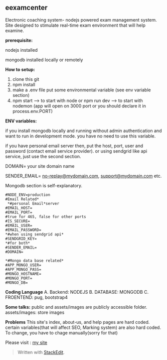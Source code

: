 ## **eexamcenter**
Electronic coaching system- nodejs powered exam management system.
Site designed to stimulate real-time exam environment that will help examine.

**prerequisite:**
 
 nodejs installed
 
 mongodb installed locally or remotely
 
 
**How to setup:**  
 1. clone this git 
 2. npm install 
 3. make a .env file put some environmental
    variable (see env variable section) 
 4. npm start --> to start with node
        or npm run dev --> to start with nodemon (app will open on 3000 port or you should declare it in process.env.PORT)


**ENV variables:**

if you install mongodb locally and running without admin authentication and want to run in development mode. you have no need to use this variable.

if you have personal email server then, put the host, port, user and password (contact email service provider).
or using sendgrid like api service, just use the second section.

DOMAIN= your site domain name

SENDER_EMAIL= no-replay@mydomain.com, support@mydomain.com etc.

Mongodb section is self-explanatory.

    #NODE_ENV=production
    #Email Related*
     *#personal Email*server
    #EMAIL_HOST=
    #EMAIL_PORT=
    #true for 465, false for other ports
    #IS_SECURE=
    #EMAIL_USER=
    #EMAIL_PASSWORD=
    *#when using sendgrid api*
    #SENDGRID_KEY=
    *#for both*
    #SENDER_EMAIL=
    #DOMAIN=
    
    *#Mongo data base related*
    #APP_MONGO_USER=
    #APP_MONGO_PASS=
    #MONGO_HOSTNAME=
    #MONGO_PORT=
    #MONGO_DB=


**Coding Language**
A. Backend: NODEJS
B. DATABASE: MONGODB
C. FROENTEND: pug, bootstrap4


**Some talks:**
public and assets/images are publicly accessible folder.
assets/images: store images

**Problems**
This site's index, about-us, and help pages are hard coded. 
certain variables(that will affect SEO, Marking system) are also hard coded. To change, you have to chage manually(sorry for that)

Please visit : [my site](onlinepgdexam.com)
> Written with [StackEdit](https://stackedit.io/).
